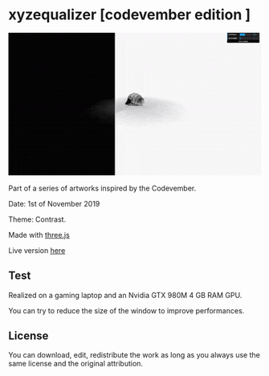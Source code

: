 # xyzequalizer [codevember edition ]

![alt text](https://raw.githubusercontent.com/KessonDalef/Codevember_2019/master/Screenshots/Codevember_1.gif)

Part of a series of artworks inspired by the Codevember.

Date: 1st of November 2019

Theme: Contrast.

Made with [three.js](https://threejs.org/)

Live version [here](https://kesson.io/experiments/codevember/codevember_1)



## Test

Realized on a gaming laptop and an Nvidia GTX 980M 4 GB RAM GPU.

You can try to reduce the size of the window to improve performances.



## License

You can download, edit, redistribute the work as long as you always use the same license and the original attribution.
